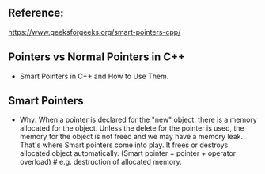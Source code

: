 ## Reference:
   https://www.geeksforgeeks.org/smart-pointers-cpp/

## Pointers vs Normal Pointers in C++
   * Smart Pointers in C++ and How to Use Them.


## Smart Pointers
   * Why: When a pointer is declared for the "new" object:
     there is a memory allocated for the object. Unless the
     delete for the pointer is used, the memory for the object
     is not freed and we may have a memory leak. That's where Smart
     pointers come into play. It frees or destroys allocated object
     automatically.
     (Smart pointer = pointer + operator overload) #
     e.g. destruction of allocated memory.

      
